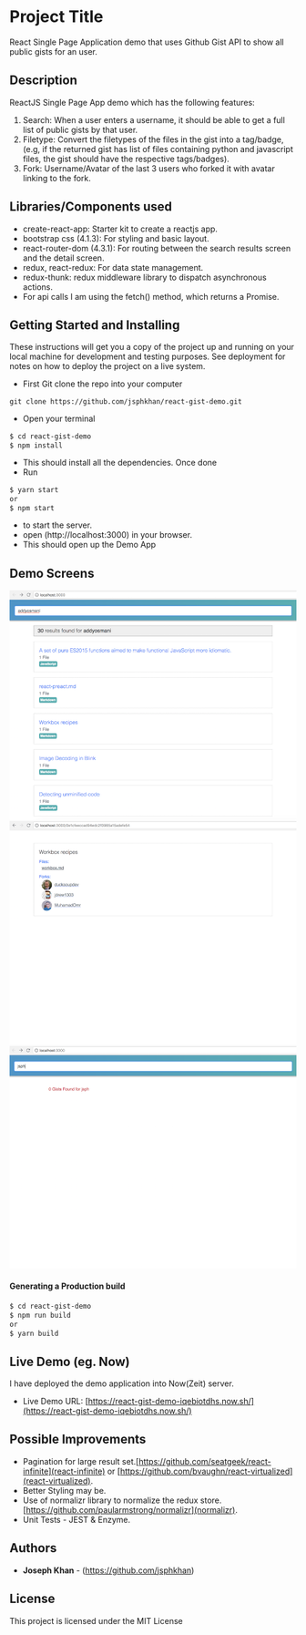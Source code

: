 # Project Title
React Single Page Application demo that uses Github Gist API to show all public gists for an user.

## Description
ReactJS Single Page App demo which has the following features:
1. Search: When a user enters a username, it should be able to get a full list of public gists by that user.
2. Filetype: Convert the filetypes of the files in the gist into a tag/badge, (e.g, if the returned gist has list of files containing python and javascript files, the gist should have the respective tags/badges). 
3. Fork: Username/Avatar of the last 3 users who forked it with avatar linking to the fork. 


## Libraries/Components used
* create-react-app: Starter kit to create a reactjs app.
* bootstrap css (4.1.3): For styling and basic layout.
* react-router-dom (4.3.1): For routing between the search results screen and the detail screen.
* redux, react-redux: For data state management.
* redux-thunk: redux middleware library to dispatch asynchronous actions.
* For api calls I am using the fetch() method, which returns a Promise.

## Getting Started and Installing
These instructions will get you a copy of the project up and running on your local machine for development and testing purposes. See deployment for notes on how to deploy the project on a live system.

* First Git clone the repo into your computer
```
git clone https://github.com/jsphkhan/react-gist-demo.git
```
* Open your terminal
```
$ cd react-gist-demo
$ npm install
```
* This should install all the dependencies. Once done
* Run 
``` 
$ yarn start
or
$ npm start
```
* to start the server.
* open (http://localhost:3000) in your browser. 
* This should open up the Demo App


## Demo Screens
![All Gists for a user](screenshots/screen1.png)
![Gist Details with Forks](screenshots/screen2.png)
![Basic Error scenarios](screenshots/screen3.png)

#### Generating a Production build
```
$ cd react-gist-demo
$ npm run build
or
$ yarn build
```

## Live Demo (eg. Now)
I have deployed the demo application into Now(Zeit) server. 
* Live Demo URL: [https://react-gist-demo-iqebiotdhs.now.sh/](https://react-gist-demo-iqebiotdhs.now.sh/)

## Possible Improvements
* Pagination for large result set.[https://github.com/seatgeek/react-infinite](react-infinite) or [https://github.com/bvaughn/react-virtualized](react-virtualized).
* Better Styling may be.
* Use of normalizr library to normalize the redux store. [https://github.com/paularmstrong/normalizr](normalizr).
* Unit Tests - JEST & Enzyme.

## Authors
* **Joseph Khan** - (https://github.com/jsphkhan)

## License
This project is licensed under the MIT License
